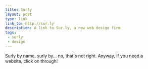 ```yaml
---
title: Surly
layout: post
type: link
link_to: http://sur.ly
description: A link to Sur.ly, a new web design firm
tags:
 - surly
 - design
---
```


Surly by name, surly by... no, that's not right. Anyway, if you need a website, click on through!